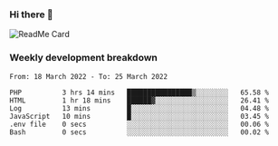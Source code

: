 ### Hi there 👋

<!--
**itzcy/itzcy** is a ✨ _special_ ✨ repository because its `README.md` (this file) appears on your GitHub profile.

Here are some ideas to get you started:

- 🔭 I’m currently working on ...
- 🌱 I’m currently learning ...
- 👯 I’m looking to collaborate on ...
- 🤔 I’m looking for help with ...
- 💬 Ask me about ...
- 📫 How to reach me: ...
- 😄 Pronouns: ...
- ⚡ Fun fact: ...
-->
![ReadMe Card](https://github-readme-stats.vercel.app/api?username=itzcy&show_icons=true&title_color=2d3198&icon_color=797cb8&text_color=24292e&bg_color=f6f8fa)

### Weekly development breakdown
<!--START_SECTION:waka-->

```text
From: 18 March 2022 - To: 25 March 2022

PHP          3 hrs 14 mins   ████████████████▒░░░░░░░░   65.58 %
HTML         1 hr 18 mins    ██████▓░░░░░░░░░░░░░░░░░░   26.41 %
Log          13 mins         █░░░░░░░░░░░░░░░░░░░░░░░░   04.48 %
JavaScript   10 mins         █░░░░░░░░░░░░░░░░░░░░░░░░   03.45 %
.env file    0 secs          ░░░░░░░░░░░░░░░░░░░░░░░░░   00.06 %
Bash         0 secs          ░░░░░░░░░░░░░░░░░░░░░░░░░   00.02 %
```

<!--END_SECTION:waka-->
